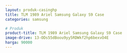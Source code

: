 ```yaml
---
layout: produk-casinghp
title: TLM 1989 Ariel Samsung Galaxy S9 Case
categories: samsung

# Produk
product-title: TLM 1989 Ariel Samsung Galaxy S9 Case
image-drive: 13-ODs55dBoou9yy5RDWkf2hp6bexvO4E
harga: 90000
---
```


